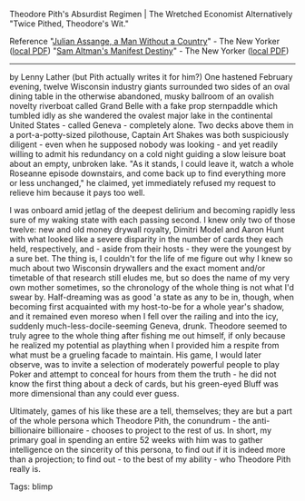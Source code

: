 Theodore Pith's Absurdist Regimen | The Wretched Economist
Alternatively "Twice Pithed, Theodore's Wit."

Reference
"[Julian Assange, a Man Without a Country](https://www.newyorker.com/magazine/2017/08/21/julian-assange-a-man-without-a-country)" - The New Yorker ([local PDF](file:///C:/Users/David%20Blue/Documents/Pith/julianassangewithoutcountry-newyorker.pdf))
"[Sam Altman's Manifest Destiny](https://www.newyorker.com/magazine/2016/10/10/sam-altmans-manifest-destiny)" - The New Yorker ([local PDF](file:///C:/Users/David%20Blue/Documents/Pith/samaltman-newyorker.pdf))

* * *

by Lenny Lather (but Pith actually writes it for him?)
One hastened February evening, twelve Wisconsin industry giants surrounded two sides of an oval dining table in the otherwise abandoned, musky ballroom of an ovalish novelty riverboat called Grand Belle with a fake prop sternpaddle which tumbled idly as she wandered the ovalest major lake in the continental United States - called Geneva - completely alone. Two decks above them in a port-a-potty-sized pilothouse, Captain Art Shakes was both suspiciously diligent - even when he supposed nobody was looking - and yet readily willing to admit his redundancy on a cold night guiding a slow leisure boat about an empty, unbroken lake. "As it stands, I could leave it, watch a whole Roseanne episode downstairs, and come back up to find everything more or less unchanged," he claimed, yet immediately refused my request to relieve him because it pays too well.

I was onboard amid jetlag of the deepest delirium and becoming rapidly less sure of my waking state with each passing second. I knew only two of those twelve: new and old money drywall royalty, Dimitri Model and Aaron Hunt with what looked like a severe disparity in the number of cards they each held, respectively, and - aside from their hosts - they were the youngest by a sure bet. The thing is, I couldn't for the life of me figure out why I knew so much about two Wisconsin drywallers and the exact moment and/or timetable of that research still eludes me, but so does the name of my very own mother sometimes, so the chronology of the whole thing is not what I'd swear by. Half-dreaming was as good 'a state as any to be in, though, when becoming first acquainted with my host-to-be for a whole year's shadow, and it remained even moreso when I fell over the railing and into the icy, suddenly much-less-docile-seeming Geneva, drunk. Theodore seemed to truly agree to the whole thing after fishing me out himself, if only because he realized my potential as plaything when I provided him a respite from what must be a grueling facade to maintain. His game, I would later observe, was to invite a selection of moderately powerful people to play Poker and attempt to conceal for hours from them the truth - he did not know the first thing about a deck of cards, but his green-eyed Bluff was more dimensional than any could ever guess.

Ultimately, games of his like these are a tell, themselves; they are but a part of the whole persona which Theodore Pith, the conundrum - the anti-billionaire billionaire - chooses to project to the rest of us. In short, my primary goal in spending an entire 52 weeks with him was to gather intelligence on the sincerity of this persona, to find out if it is indeed more than a projection; to find out - to the best of my ability - who Theodore Pith really is.

Tags:
  blimp